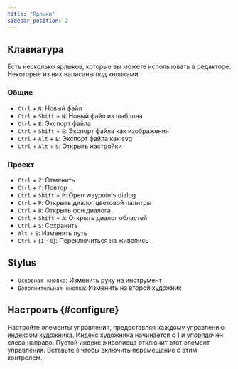```yaml
---
title: "Ярлыки"
sidebar_position: 2
---
```



## Клавиатура

Есть несколько ярлыков, которые вы можете использовать в редакторе. Некоторые из них написаны под кнопками.

### Общие

* `Ctrl` + `N`: Новый файл
* `Ctrl` + `Shift` + `N`: Новый файл из шаблона
* `Ctrl` + `E`: Экспорт файла
* `Ctrl` + `Shift` + `E`: Экспорт файла как изображения
* `Ctrl` + `Alt` + `E`: Экспорт файла как svg
* `Ctrl` + `Alt` + `S`: Открыть настройки

### Проект

* `Ctrl` + `Z`: Отменить
* `Ctrl` + `Y`: Повтор
* `Ctrl` + `Shift` + `P`: Open waypoints dialog
* `Ctrl` + `P`: Открыть диалог цветовой палитры
* `Ctrl` + `B`: Открыть фон диалога
* `Ctrl` + `Shift` + `A`: Открыть диалог областей
* `Ctrl` + `S`: Сохранить
* `Alt` + `S`: Изменить путь
* `Ctrl` + (`1` - `0`): Переключиться на живопись

## Stylus

* `Основная кнопка`: Изменить руку на инструмент
* `Дополнительная кнопка`: Изменить на второй художник

## Настроить {#configure}

Настройте элементы управления, предоставляя каждому управлению индексом художника. Индекс художника начинается с 1 и упорядочен слева направо. Пустой индекс живописца отключит этот элемент управления. Вставьте `0` чтобы включить перемещение с этим контролем.
